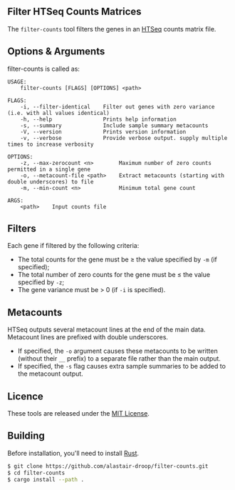## Filter HTSeq Counts Matrices

The `filter-counts` tool filters the genes in an [HTSeq](https://htseq.readthedocs.io/en/master/count.html#count) counts matrix file.

## Options & Arguments

filter-counts is called as:

~~~
USAGE:
    filter-counts [FLAGS] [OPTIONS] <path>

FLAGS:
    -i, --filter-identical    Filter out genes with zero variance (i.e. with all values identical)
    -h, --help                Prints help information
    -s, --summary             Include sample summary metacounts
    -V, --version             Prints version information
    -v, --verbose             Provide verbose output. supply multiple times to increase verbosity

OPTIONS:
    -z, --max-zerocount <n>        Maximum number of zero counts permitted in a single gene
    -o, --metacount-file <path>    Extract metacounts (starting with double underscores) to file
    -m, --min-count <n>            Minimum total gene count

ARGS:
    <path>    Input counts file
~~~

## Filters

Each gene if filtered by the following criteria:

* The total counts for the gene must be ≥ the value specified by `-m` (if specified);
* The total number of zero counts for the gene must be ≤ the value specified by `-z`;
* The gene variance must be > 0 (if `-i` is specified).

## Metacounts

HTSeq outputs several metacount lines at the end of the main data. Metacount lines are prefixed with double underscores. 

* If specified, the `-o` argument causes these metacounts to be written (without their `__` prefix) to a separate file rather than the main output.
* If specified, the `-s` flag causes extra sample summaries to be added to the metacount output.

## Licence

These tools are released under the [MIT License](https://opensource.org/licenses/MIT).

## Building

Before installation, you'll need to install [Rust](https://www.rust-lang.org/).

~~~bash
$ git clone https://github.com/alastair-droop/filter-counts.git
$ cd filter-counts
$ cargo install --path .
~~~
